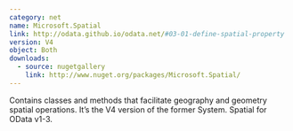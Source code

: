 ```yaml
---
category: net
name: Microsoft.Spatial
link: http://odata.github.io/odata.net/#03-01-define-spatial-property
version: V4
object: Both
downloads:
  - source: nugetgallery
    link: http://www.nuget.org/packages/Microsoft.Spatial/
---
```

Contains classes and methods that facilitate geography and geometry spatial operations. It’s the V4 version of the former System. Spatial for OData v1-3.
